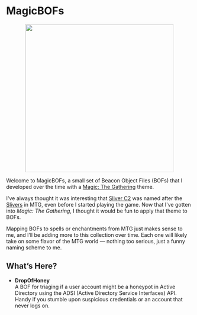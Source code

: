 # MagicBOFs
<p align="center">
<img src="https://github.com/user-attachments/assets/ab04384a-ec9b-4be6-883f-9cf5897e9b82" width="400" />


Welcome to MagicBOFs, a small set of Beacon Object Files (BOFs) that I developed over the time with a [Magic: The Gathering](https://en.wikipedia.org/wiki/Magic:_The_Gathering) theme. 

I've always thought it was interesting that [Sliver C2](https://github.com/BishopFox/sliver) was named after the [Slivers](https://mtg.fandom.com/wiki/Sliver) in MTG, even before I started playing the game. Now that I've gotten into *Magic: The Gathering*, I thought it would be fun to apply that theme to BOFs. 

Mapping BOFs to spells or enchantments from MTG just makes sense to me, and I’ll be adding more to this collection over time. Each one will likely take on some flavor of the MTG world — nothing too serious, just a funny naming scheme to me.

## What’s Here?

- **DropOfHoney**  
  A BOF for triaging if a user account might be a honeypot in Active Directory using the ADSI (Active Directory Service Interfaces) API. Handy if you stumble upon suspicious credentials or an account that never logs on.

